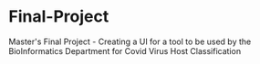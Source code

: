 # Final-Project
Master's Final Project - Creating a UI for a tool to be used by the BioInformatics Department for Covid Virus Host Classification
